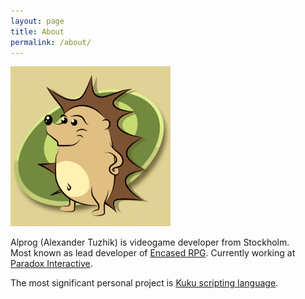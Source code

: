 ```yaml
---
layout: page
title: About
permalink: /about/
---
```


![Alprog](/logo.png "Alprog")

Alprog (Alexander Tuzhik) is videogame developer from Stockholm.<br>
Most known as lead developer of <a class="page-link" href="https://store.steampowered.com/app/921800/">Encased RPG</a>. Currently working at <a class="page-link" href="https://www.paradoxinteractive.com/">Paradox Interactive</a>. 


The most significant personal project is <a class="page-link" href="/kuku">Kuku scripting language</a>.

